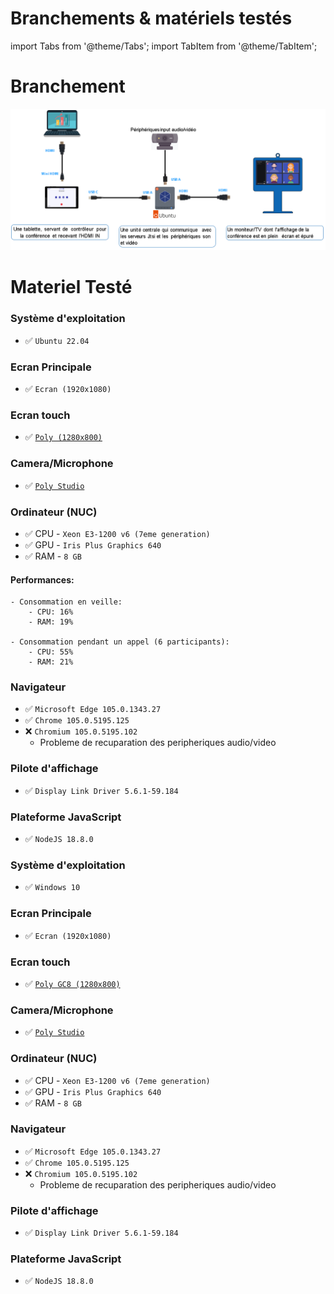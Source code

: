 
# Branchements & matériels testés
import Tabs from '@theme/Tabs';
import TabItem from '@theme/TabItem';

# Branchement
![image](../../../static/img/jitsi-detailed.png)

# Materiel Testé

<Tabs>
  <TabItem value="linux" label="Linux" default>

### Système d'exploitation
 
- ✅ `Ubuntu 22.04`

### Ecran Principale
 
- ✅ `Ecran (1920x1080)`

### Ecran touch 

- ✅ [`Poly (1280x800)`](https://www.poly.com/us/en/support/products/video-conferencing/group-solutions/poly-gc8)


### Camera/Microphone

- ✅ [`Poly Studio`](https://www.poly.com/fr/fr/products/video-conferencing/studio/studio)



### Ordinateur (NUC)

- ✅ CPU - `Xeon E3-1200 v6 (7eme generation)`
- ✅ GPU - `Iris Plus Graphics 640`
- ✅ RAM - `8 GB`
#### Performances:
    - Consommation en veille:
        - CPU: 16%
        - RAM: 19%

    - Consommation pendant un appel (6 participants):
        - CPU: 55%
        - RAM: 21%

### Navigateur


- ✅ `Microsoft Edge 105.0.1343.27`
- ✅ `Chrome 105.0.5195.125`
- ❌ `Chromium 105.0.5195.102`
    - Probleme de recuparation des peripheriques audio/video

### Pilote d'affichage

- ✅ `Display Link Driver 5.6.1-59.184`

### Plateforme JavaScript

- ✅ `NodeJS 18.8.0`



  </TabItem>
  <TabItem value="windows" label="Windows" default>

### Système d'exploitation
 
- ✅ `Windows 10`

### Ecran Principale
 
- ✅ `Ecran (1920x1080)`

### Ecran touch 

- ✅ [`Poly GC8 (1280x800)`](https://www.poly.com/us/en/support/products/video-conferencing/group-solutions/poly-gc8)


### Camera/Microphone

- ✅ [`Poly Studio`](https://www.poly.com/fr/fr/products/video-conferencing/studio/studio)

### Ordinateur (NUC)

- ✅ CPU - `Xeon E3-1200 v6 (7eme generation)`
- ✅ GPU - `Iris Plus Graphics 640`
- ✅ RAM - `8 GB`

### Navigateur


- ✅ `Microsoft Edge 105.0.1343.27`
- ✅ `Chrome 105.0.5195.125`
- ❌ `Chromium 105.0.5195.102`
    - Probleme de recuparation des peripheriques audio/video
### Pilote d'affichage

- ✅ `Display Link Driver 5.6.1-59.184`

### Plateforme JavaScript

- ✅ `NodeJS 18.8.0`


  </TabItem>
</Tabs>


